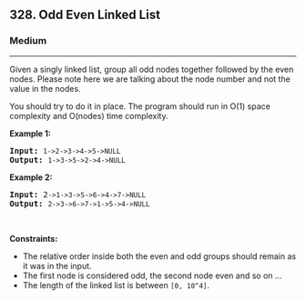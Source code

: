 <h2>328. Odd Even Linked List</h2><h3>Medium</h3><hr><div><p>Given a singly linked list, group all odd nodes together followed by the even nodes. Please note here we are talking about the node number and not the value in the nodes.</p>

<p>You should try to do it in place. The program should run in O(1) space complexity and O(nodes) time complexity.</p>

<p><b>Example 1:</b></p>

<pre><strong>Input: </strong><code>1-&gt;2-&gt;3-&gt;4-&gt;5-&gt;NULL</code>
<strong>Output: </strong><code>1-&gt;3-&gt;5-&gt;2-&gt;4-&gt;NULL</code>
</pre>

<p><b>Example 2:</b></p>

<pre><strong>Input: </strong>2<code>-&gt;1-&gt;3-&gt;5-&gt;6-&gt;4-&gt;7-&gt;NULL</code>
<strong>Output: </strong><code>2-&gt;3-&gt;6-&gt;7-&gt;1-&gt;5-&gt;4-&gt;NULL</code>
</pre>

<p>&nbsp;</p>
<p><strong>Constraints:</strong></p>

<ul>
	<li>The relative order inside both the even and odd groups should remain as it was in the input.</li>
	<li>The first node is considered odd, the second node even and so on ...</li>
	<li>The length of the linked list is between <code>[0, 10^4]</code>.</li>
</ul>
</div>